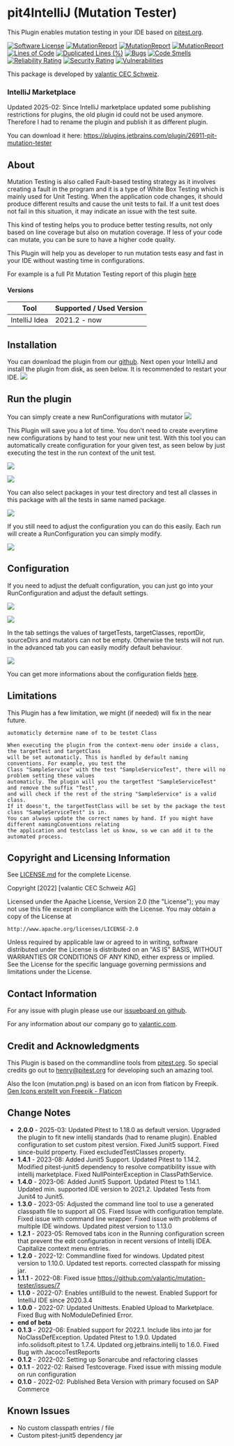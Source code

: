 # pit4IntelliJ  (Mutation Tester)
This Plugin enables mutation testing in your IDE based on <a href="https://pitest.org">pitest.org</a>.

[![Software License](https://img.shields.io/badge/license-Apache%202-green.svg?style=flat-square)](LICENSE.md)
[![MutationReport](https://img.shields.io/badge/line%20coverage-96%25-green96.svg?style=flat-square)](https://htmlpreview.github.io/?https://github.com/valantic/mutation-tester/blob/main/samples/pitreport/index.html)
[![MutationReport](https://img.shields.io/badge/mutation%20coverage-90%25-green90.svg?style=flat-square)](https://htmlpreview.github.io/?https://github.com/valantic/mutation-tester/blob/main/samples/pitreport/index.html)
[![MutationReport](https://img.shields.io/badge/test%20strength-94%25-green94.svg?style=flat-square)](https://htmlpreview.github.io/?https://github.com/valantic/mutation-tester/blob/main/samples/pitreport/index.html)
[![Lines of Code](https://sonarcloud.io/api/project_badges/measure?project=pit-mutation-tester&metric=ncloc)](https://sonarcloud.io/summary/new_code?id=pit-mutation-tester)
[![Duplicated Lines (%)](https://sonarcloud.io/api/project_badges/measure?project=pit-mutation-tester&metric=duplicated_lines_density)](https://sonarcloud.io/summary/new_code?id=pit-mutation-tester)
[![Bugs](https://sonarcloud.io/api/project_badges/measure?project=pit-mutation-tester&metric=bugs)](https://sonarcloud.io/summary/new_code?id=pit-mutation-tester)
[![Code Smells](https://sonarcloud.io/api/project_badges/measure?project=pit-mutation-tester&metric=code_smells)](https://sonarcloud.io/summary/new_code?id=pit-mutation-tester)
[![Reliability Rating](https://sonarcloud.io/api/project_badges/measure?project=pit-mutation-tester&metric=reliability_rating)](https://sonarcloud.io/summary/new_code?id=pit-mutation-tester)
[![Security Rating](https://sonarcloud.io/api/project_badges/measure?project=pit-mutation-tester&metric=security_rating)](https://sonarcloud.io/summary/new_code?id=pit-mutation-tester)
[![Vulnerabilities](https://sonarcloud.io/api/project_badges/measure?project=pit-mutation-tester&metric=vulnerabilities)](https://sonarcloud.io/summary/new_code?id=pit-mutation-tester)

This package is developed by [valantic CEC Schweiz](https://www.valantic.com/).

### IntelliJ Marketplace
Updated 2025-02: Since IntelliJ marketplace updated some publishing restrictions for plugins, the old plugin id could not be used anymore. Therefore I had to rename the plugin and publish it as different plugin.

You can download it here: https://plugins.jetbrains.com/plugin/26911-pit-mutation-tester

## About
Mutation Testing is also called Fault-based testing strategy as it involves creating a fault in the program and it is a type of White Box Testing which is mainly used for Unit Testing.
When the application code changes, it should produce different results and cause the unit tests to fail. If a unit test does not fail in this situation, it may indicate an issue with the test suite.

This kind of testing helps you to produce better testing results, not only based on line coverage but also on mutation coverage. If less of your code can mutate, you can be sure to have a higher code quality.

This Plugin will help you as developer to run mutation tests easy and fast in your IDE without wasting time in configurations.

For example is a full Pit Mutation Testing report of this plugin <a href="https://htmlpreview.github.io/?https://github.com/valantic/mutation-tester/blob/main/samples/pitreport/index.html">here</a>

#### Versions
| Tool          | Supported / Used Version |
|---------------|--------------------------|
| IntelliJ Idea | 2021.2 - now             |


## Installation
You can download the plugin from our [github](https://github.com/valantic/mutation-tester).
Next open your IntelliJ and install the plugin from disk, as seen below.
It is recommended to restart your IDE.
![](./samples/screenshots/install-disk.png)

## Run the plugin
You can simply create a new RunConfigurations with mutator
![](./samples/screenshots/create-configuration.png)

This Plugin will save you a lot of time. You don't need to create everytime new configurations by hand to test your new unit test.
With this tool you can automatically create configuration for your given test, as seen below by just executing the test in the run context of the unit test.

![](./samples/screenshots/run-in-class.png)

![](./samples/screenshots/right-click-in-class.png)

You can also select packages in your test directory and test all classes in this package with all the tests in same named package.

![](./samples/screenshots/run-context-menu.png)

If you still need to adjust the configuration you can do this easily. Each run will create a RunConfiguration you can simply modify.

![](./samples/screenshots/run-as.png)


## Configuration
If you need to adjust the defualt configuration, you can just go into your RunConfiguration and adjust the default settings.

![](./samples/screenshots/settings-1.png)

![](./samples/screenshots/settings-2.png)

In the tab settings the values of targetTests, targetClasses, reportDir, sourceDirs and mutators can not be empty. Otherwise the tests will not run. in the advanced tab you can easily modify default behaviour.

![](./samples/screenshots/advanced-settings.png)


You can get more informations about the configuration fields [here](https://pitest.org/quickstart/commandline/).

## Limitations
This Plugin has a few limitation, we might (if needed) will fix in the near future.

```
automaticly determine name of to be testet Class

When executing the plugin from the context-menu oder inside a class, the targetTest and targetClass
will be set automaticly. This is handled by default naming conventions. For example, you test the
Class "SampleService" with the test "SampleServiceTest", there will no problem setting these values
automaticly. The plugin will you the targetTest "SampleServiceTest" and remove the suffix "Test",
and will check if the rest of the string "SampleService" is a valid class.
If it doesn't, the targetTestClass will be set by the package the test class "SampleServiceTest" is in.
You can always update the correct names by hand. If you might have different namingConventions relating
the application and testclass let us know, so we can add it to the automated process.
```

## Copyright and Licensing Information
See [LICENSE.md](LICENSE.md) for the complete License.

Copyright [2022] [valantic CEC Schweiz AG]

Licensed under the Apache License, Version 2.0 (the "License");
you may not use this file except in compliance with the License.
You may obtain a copy of the License at

```
http://www.apache.org/licenses/LICENSE-2.0
```

Unless required by applicable law or agreed to in writing, software
distributed under the License is distributed on an "AS IS" BASIS,
WITHOUT WARRANTIES OR CONDITIONS OF ANY KIND, either express or implied.
See the License for the specific language governing permissions and
limitations under the License.


## Contact Information
For any issue with plugin please use our <a href="https://github.com/valantic/mutation-tester/issues">issueboard on github</a>.

For any information about our company go to <a href="https://valantic.com">valantic.com</a>.


## Credit and Acknowledgments
This Plugin is based on the commandline tools from <a href="https://pitest.org/">pitest.org</a>.
So special credits go out to henry@pitest.org for developing such an amazing tool.

Also the Icon (mutation.png) is based on an icon from flaticon by Freepik.
<a href="https://www.flaticon.com/de/kostenlose-icons/gen" title="gen Icons">Gen Icons erstellt von Freepik - Flaticon</a>

## Change Notes
- <b>2.0.0</b> - 2025-03: Updated Pitest to 1.18.0 as default version. Upgraded the plugin to fit new intellij standards (had to rename plugin). Enabled configuration to set custom pitest version. Fixed Junit5 support. Fixed since-build property. Fixed excludedTestClasses property.
- <b>1.4.1</b> - 2023-08: Added Junit5 Support. Updated Pitest to 1.14.2. Modified pitest-junit5 dependency to resolve compatibility issue with intellij marketplace. Fixed NullPointerException in ClassPathService.
- <b>1.4.0</b> - 2023-06: Added Junit5 Support. Updated Pitest to 1.14.1. Updated min. supported IDE version to 2021.2. Updated Tests from Junit4 to Junit5.
- <b>1.3.0</b> - 2023-05: Adjusted the command line tool to use a generated classpath file to support all OS. Fixed Issue with configuration template. Fixed issue with command line wrapper. Fixed issue with problems of multiple IDE windows. Updated pitest version to 1.13.0
- <b>1.2.1</b> - 2023-05: Removed tabs icon in the Running configuration screen that prevent the edit configuration in recent versions of Intellij IDEA. Capitalize context menu entries.
- <b>1.2.0</b> - 2022-12: Commandline fixed for windows. Updated pitest version to 1.10.0. Updated test reports. corrected classpath for missing jar.
- <b>1.1.1</b> - 2022-08: Fixed issue https://github.com/valantic/mutation-tester/issues/7
- <b>1.1.0</b> - 2022-07: Enables untilBuild to the newest. Enabled Support for IntelliJ IDE since 2020.3.4
- <b>1.0.0</b> - 2022-07: Updated Unittests. Enabled Upload to Marketplace. Fixed Bug with NoModuleDefinied Error.
- <b>end of beta</b>
- <b>0.1.3</b> - 2022-06: Enabled support for 2022.1. Include libs into jar for NoClassDefException. Updated Pitest to 1.9.0. Updated info.solidsoft.pitest to 1.7.4. Updated org.jetbrains.intellij to 1.6.0. Fixed Bug with JacocoTestReports
- <b>0.1.2</b> - 2022-02: Setting up Sonarcube and refactoring classes
- <b>0.1.1</b> - 2022-02: Raised Testcoverage. Fixed issue with missing module on run configuration
- <b>0.1.0</b> - 2022-02: Published Beta Version with primary focused on SAP Commerce


## Known Issues
- No custom classpath entries / file
- Custom pitest-junit5 dependency jar
